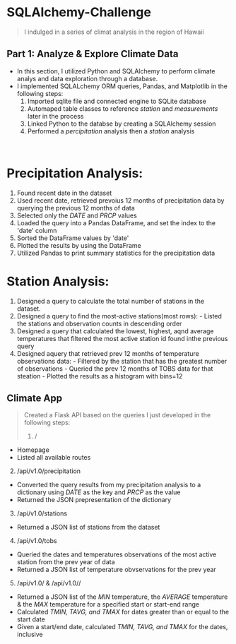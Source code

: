 # SQLAlchemy-Challenge
> I indulged in a series of climat analysis in the region of Hawaii

## Part 1: Analyze & Explore Climate Data 
- In this section, I utilized Python and SQLAlchemy to perform climate analys and data exploration through a database.
- I implemented SQLALchemy ORM queries, Pandas, and Matplotlib in the following steps: <br>
  1. Imported sqlite file and connected engine to SQLite database
  2. Automaped table classes to reference *station* and *measurements* later in the            process 
  3. Linked Python to the databse by creating a SQLAlchemy session 
  4. Performed a *percipitation* analysis then a *station* analysis
 <br>
 
 # Precipitation Analysis:
  1. Found recent date in the dataset
  2. Used recent date, retrieved prevoius 12 months of precipitation data by querying the     previous 12 months of data 
  3. Selected only the *DATE* and *PRCP* values
  4. Loaded the query into a Pandas DataFrame, and set the index to the 'date' column
  5. Sorted the DataFrame values by 'date'
  6. Plotted the results by using the DataFrame
  7. Utilized Pandas to print summary statistics for the precipitation data
  
 # Station Analysis:
  1. Designed a query to calculate the total number of stations in the dataset.
  2. Designed a query to find the most-active stations(most rows):
    - Listed the stations and observation counts in descending order
  3. Designed a query that calculated the lowest, highest, aqnd average temperatures          that filtered the most active station id found inthe previous query
  4. Designed aquery that retrieved prev 12 months of temperature observations data:
    - Filtered by the station that has the greatest number of observations
    - Queried the prev 12 months of TOBS data for that steation
    - Plotted the results as a histogram with bins=12
    
## Climate App
> Created a Flask API based on the queries I just developed in the following steps:
> 1.  / <br>
  - Homepage
  - Listed all available routes 
2.  /api/v1.0/precipitation <br>
  - Converted the query results from my precipitation analysis to a dictionary using *DATE* as the key and *PRCP* as the value
  - Returned the JSON prepresentation of the dictionary
3.  /api/v1.0/stations <br>
  - Returned a JSON list of stations from the dataset
4.  /api/v1.0/tobs <br>
  - Queried the dates and temperatures observations of the most active station from the prev year of data
  - Returned a JSON list of temperature obvservations for the prev year
5.  /api/v1.0/<start> & /api/v1.0/<start>/<end> <br>
  - Returned a JSON list of the *MIN* temperature, the *AVERAGE* temperature & the *MAX* temperature for a specified start or start-end range
  - Calculated *TMIN, TAVG, and TMAX* for dates greater than or equal to the start date
  - Given a start/end date, calculated *TMIN, TAVG, and TMAX* for the dates, inclusive

  
